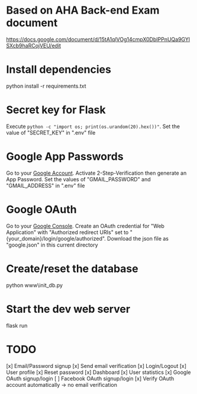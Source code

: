 # Based on AHA Back-end Exam document
https://docs.google.com/document/d/15tA1qlVOg14cmpX0DbIPPnUQa9GYlSXcb9haRCojVEU/edit

# Install dependencies
python install -r requirements.txt

# Secret key for Flask
Execute `python -c "import os; print(os.urandom(20).hex())"`.
Set the value of "SECRET_KEY" in ".env" file

# Google App Passwords
Go to your [Google Account](https://myaccount.google.com/).
Activate 2-Step-Verification then generate an App Password.
Set the values of "GMAIL_PASSWORD" and "GMAIL_ADDRESS" in ".env" file

# Google OAuth
Go to your [Google Console](https://console.developers.google.com/).
Create an OAuth credential for "Web Application" with "Authorized redirect URIs" set to "{your_domain}/login/google/authorized".
Download the json file as "google.json" in this current directory

# Create/reset the database
python www\init_db.py

# Start the dev web server
flask run

# TODO
[x] Email/Password signup
[x] Send email verification
[x] Login/Logout
[x] User profile
[x] Reset password
[x] Dashboard
[x] User statistics
[x] Google OAuth signup/login
[ ] Facebook OAuth signup/login
[x] Verify OAuth account automatically -> no email verification
